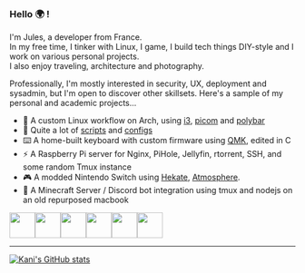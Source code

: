 ### Hello 🌍 !

I'm Jules, a developer from France.\
In my free time, I tinker with Linux, I game, I build tech things DIY-style and I work on various personal projects.\
I also enjoy traveling, architecture and photography.

Professionally, I'm mostly interested in security, UX, deployment and sysadmin, but I'm open to discover other skillsets.
Here's a sample of my personal and academic projects...
 * 🌌 A custom Linux workflow on Arch, using [i3](https://github.com/i3/i3), [picom](https://github.com/yshui/picom) and [polybar](https://github.com/polybar/polybar)
 * 📑 Quite a lot of [scripts](https://github.com/KaniDev/scripts) and [configs](https://github.com/KaniDev/configs)
 * ⌨️ A home-built keyboard with custom firmware using [QMK](https://github.com/qmk/qmk_firmware), edited in C
 * ⚡ A Raspberry Pi server for Nginx, PiHole, Jellyfin, rtorrent, SSH, and some random Tmux instance
 * 🎮 A modded Nintendo Switch using [Hekate](https://github.com/CTCaer/hekate), [Atmosphere](https://github.com/Atmosphere-NX/Atmosphere).
 * 🌲 A Minecraft Server / Discord bot integration using tmux and nodejs on an old repurposed macbook
 

<code><img height="45" src="https://github.com/get-icon/geticon/blob/master/icons/archlinux.svg"><img height="45" src="https://github.com/get-icon/geticon/blob/master/icons/nextjs-icon.svg"><img height="45" src="https://github.com/get-icon/geticon/blob/master/icons/react.svg"><img height="45" src="https://github.com/get-icon/geticon/blob/master/icons/bash.svg"><img height="45" src="https://github.com/get-icon/geticon/blob/master/icons/typescript-icon.svg"><img height="45" src="https://github.com/get-icon/geticon/blob/master/icons/git-icon.svg"></code>

___

[![Kani's GitHub stats](https://github-readme-stats.vercel.app/api?username=KaniDev&show_icons=true&theme=tokyonight)](https://github.com/anuraghazra/github-readme-stats)
